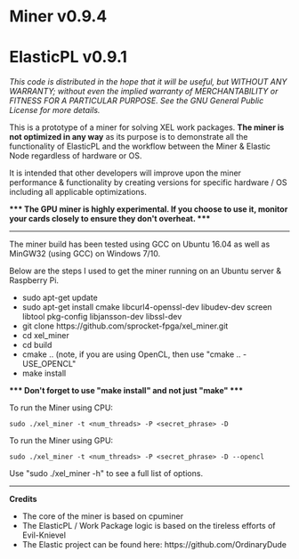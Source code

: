 <h1><b>Miner		v0.9.4</b></h1>
<h1><b>ElasticPL 	v0.9.1</b></h1>

<i>This code is distributed in the hope that it will be useful, but WITHOUT ANY WARRANTY; without even the implied warranty of MERCHANTABILITY or FITNESS FOR A PARTICULAR PURPOSE.
See the GNU General Public License for more details.</i>

This is a prototype of a miner for solving XEL work packages.  <b>The miner is not optimized in any way</b> as its purpose is to demonstrate all the functionality of ElasticPL and the workflow between the Miner & Elastic Node regardless of hardware or OS.

It is intended that other developers will improve upon the miner performance & functionality by creating versions for specific hardware / OS including all applicable optimizations.

<b>*** The GPU miner is highly experimental.  If you choose to use it, monitor your cards closely to ensure they don't overheat. ***</b>
________________________________________________________________________________________________

The miner build has been tested using GCC on Ubuntu 16.04 as well as MinGW32 (using GCC) on Windows 7/10.

Below are the steps I used to get the miner running on an Ubuntu server & Raspberry Pi.
<ul>
<li>sudo apt-get update</li>
<li>sudo apt-get install cmake libcurl4-openssl-dev libudev-dev screen libtool pkg-config libjansson-dev libssl-dev</li>
<li>git clone https://github.com/sprocket-fpga/xel_miner.git</li>
<li>cd xel_miner</li>
<li>cd build</li>
<li>cmake .. (note, if you are using OpenCL, then use "cmake .. -USE_OPENCL"</li>
<li>make install</li>
</ul>

<b>*** Don't forget to use "make install" and not just "make" ***</b>

To run the Miner using CPU:

    sudo ./xel_miner -t <num_threads> -P <secret_phrase> -D

To run the Miner using GPU:

    sudo ./xel_miner -t <num_threads> -P <secret_phrase> -D --opencl

Use "sudo ./xel_miner -h" to see a full list of options.

________________________________________________________________________________________________


<b>Credits</b>
<ul>
<li>The core of the miner is based on cpuminer</li>
<li>The ElasticPL / Work Package logic is based on the tireless efforts of Evil-Knievel</li>
<li>The Elastic project can be found here: https://github.com/OrdinaryDude</li>
</ul>